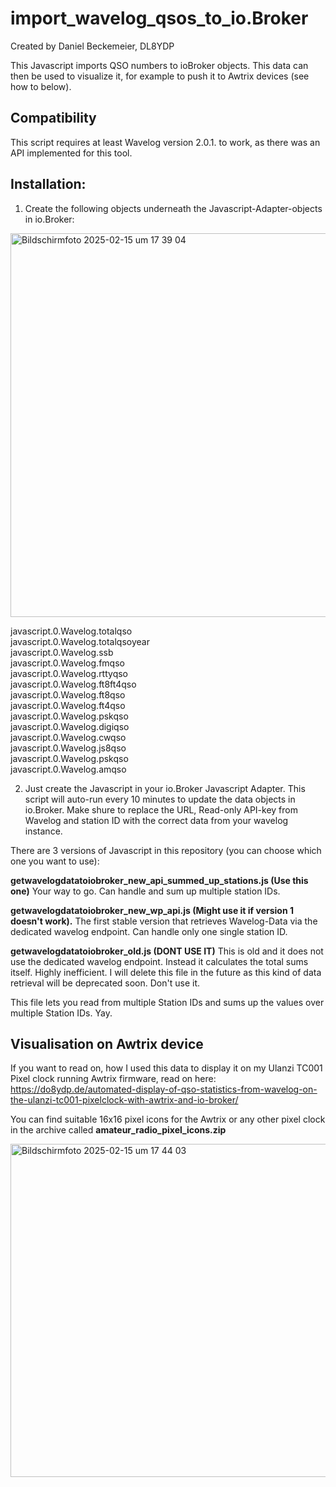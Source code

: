 # import_wavelog_qsos_to_io.Broker

Created by Daniel Beckemeier, DL8YDP

This Javascript imports QSO numbers to ioBroker objects. This data can then be used to visualize it, for example to push it to Awtrix devices (see how to below). 

## Compatibility

This script requires at least Wavelog version 2.0.1. to work, as there was an API implemented for this tool.


## Installation:

1. Create the following objects underneath the Javascript-Adapter-objects in io.Broker:

<img width="614" alt="Bildschirmfoto 2025-02-15 um 17 39 04" src="https://github.com/user-attachments/assets/1eb47cbb-6b8a-4022-ac8d-a91b340b223a" />

javascript.0.Wavelog.totalqso  
javascript.0.Wavelog.totalqsoyear  
javascript.0.Wavelog.ssb  
javascript.0.Wavelog.fmqso  
javascript.0.Wavelog.rttyqso  
javascript.0.Wavelog.ft8ft4qso  
javascript.0.Wavelog.ft8qso  
javascript.0.Wavelog.ft4qso  
javascript.0.Wavelog.pskqso  
javascript.0.Wavelog.digiqso  
javascript.0.Wavelog.cwqso  
javascript.0.Wavelog.js8qso  
javascript.0.Wavelog.pskqso  
javascript.0.Wavelog.amqso  




2. Just create the Javascript in your io.Broker Javascript Adapter. This script will auto-run every 10 minutes to update the data objects in io.Broker.
Make shure to replace the URL, Read-only API-key from Wavelog and station ID with the correct data from your wavelog instance.

There are 3 versions of Javascript in this repository (you can choose which one you want to use):

**getwavelogdatatoiobroker_new_api_summed_up_stations.js (Use this one)**
Your way to go. Can handle and sum up multiple station IDs.

**getwavelogdatatoiobroker_new_wp_api.js (Might use it if version 1 doesn't work).**
The first stable version that retrieves Wavelog-Data via the dedicated wavelog endpoint. Can handle only one single station ID.


**getwavelogdatatoiobroker_old.js (DONT USE IT)**
This is old and it does not use the dedicated wavelog endpoint. Instead it calculates the total sums itself. Highly inefficient. I will delete this file in the future as this kind of data retrieval will be deprecated soon. Don't use it. 



This file lets you read from multiple Station IDs and sums up the values over multiple Station IDs. Yay.



## Visualisation on Awtrix device

If you want to read on, how I used this data to display it on my Ulanzi TC001 Pixel clock running Awtrix firmware, read on here: https://do8ydp.de/automated-display-of-qso-statistics-from-wavelog-on-the-ulanzi-tc001-pixelclock-with-awtrix-and-io-broker/

You can find suitable 16x16 pixel icons for the Awtrix or any other pixel clock in the archive called **amateur_radio_pixel_icons.zip**

<img width="533" alt="Bildschirmfoto 2025-02-15 um 17 44 03" src="https://github.com/user-attachments/assets/25a296b0-07b8-43c7-8e3c-2b5551592ab8" />

